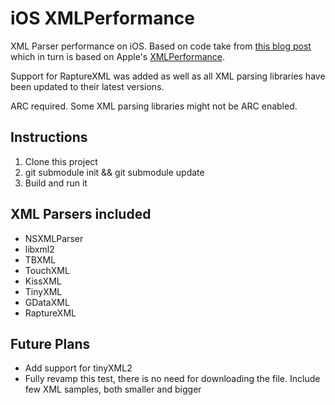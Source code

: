 iOS XMLPerformance
=================

XML Parser performance on iOS. Based on code take from [this blog post](http://www.raywenderlich.com/553/how-to-chose-the-best-xml-parser-for-your-iphone-project)
which in turn is based on Apple's [XMLPerformance](http://developer.apple.com/library/ios/#samplecode/XMLPerformance/Introduction/Intro.html#//apple_ref/doc/uid/DTS40008094-Intro-DontLinkElementID_2).

Support for RaptureXML was added as well as all XML parsing libraries have been updated to their latest versions.

ARC required. Some XML parsing libraries might not be ARC enabled.

## **Instructions**
1. Clone this project
2. git submodule init && git submodule update
3. Build and run it

## XML Parsers included
- NSXMLParser
- libxml2
- TBXML
- TouchXML
- KissXML
- TinyXML
- GDataXML
- RaptureXML

## Future Plans
- Add support for tinyXML2
- Fully revamp this test, there is no need for downloading the file. Include few XML samples, both smaller and bigger
